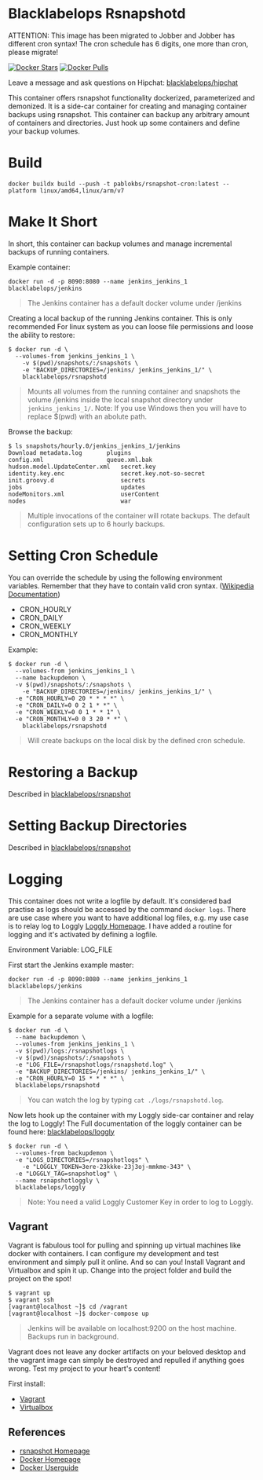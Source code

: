 # Blacklabelops Rsnapshotd

ATTENTION: This image has been migrated to Jobber and Jobber has different cron syntax! The cron schedule has 6 digits, one more than cron, please migrate!

[![Docker Stars](https://img.shields.io/docker/stars/blacklabelops/rsnapshotd.svg)](https://hub.docker.com/r/blacklabelops/rsnapshotd/) [![Docker Pulls](https://img.shields.io/docker/pulls/blacklabelops/rsnapshotd.svg)](https://hub.docker.com/r/blacklabelops/rsnapshotd/)

Leave a message and ask questions on Hipchat: [blacklabelops/hipchat](https://www.hipchat.com/geogBFvEM)

This container offers rsnapshot functionality dockerized, parameterized and demonized. It is a side-car container for creating and managing container backups using rsnapshot. This container can backup
any arbitrary amount of containers and directories. Just hook up some containers and define your
backup volumes.

# Build

`docker buildx build --push -t pablokbs/rsnapshot-cron:latest --platform linux/amd64,linux/arm/v7`

# Make It Short

In short, this container can backup volumes and manage incremental backups of running containers.

Example container:

~~~~
docker run -d -p 8090:8080 --name jenkins_jenkins_1 blacklabelops/jenkins
~~~~

> The Jenkins container has a default docker volume under /jenkins

Creating a local backup of the running Jenkins container. This is only recommended For
linux system as you can loose file permissions and loose the ability to restore:

~~~~
$ docker run -d \
  --volumes-from jenkins_jenkins_1 \
	-v $(pwd)/snapshots/:/snapshots \
	-e "BACKUP_DIRECTORIES=/jenkins/ jenkins_jenkins_1/" \
	blacklabelops/rsnapshotd
~~~~

> Mounts all volumes from the running container and snapshots the volume /jenkins inside the local
snapshot directory under `jenkins_jenkins_1/`. Note: If you use Windows then you will have to replace $(pwd)
with an abolute path.

Browse the backup:

~~~~
$ ls snapshots/hourly.0/jenkins_jenkins_1/jenkins
Download metadata.log		plugins
config.xml					queue.xml.bak
hudson.model.UpdateCenter.xml	secret.key
identity.key.enc				secret.key.not-so-secret
init.groovy.d					secrets
jobs							updates
nodeMonitors.xml				userContent
nodes							war
~~~~

> Multiple invocations of the container will rotate backups. The default configuration sets up to 6 hourly backups.

# Setting Cron Schedule

You can override the schedule by using the following environment variables. Remember that they
have to contain valid cron syntax. ([Wikipedia Documentation](https://en.wikipedia.org/wiki/Cron))

* CRON_HOURLY
* CRON_DAILY
* CRON_WEEKLY
* CRON_MONTHLY

Example:

~~~~
$ docker run -d \
  --volumes-from jenkins_jenkins_1 \
  --name backupdemon \
  -v $(pwd)/snapshots/:/snapshots \
	-e "BACKUP_DIRECTORIES=/jenkins/ jenkins_jenkins_1/" \
  -e "CRON_HOURLY=0 20 * * * *" \
  -e "CRON_DAILY=0 0 2 1 * *" \
  -e "CRON_WEEKLY=0 0 1 * * 1" \
  -e "CRON_MONTHLY=0 0 3 20 * *" \
	blacklabelops/rsnapshotd
~~~~

> Will create backups on the local disk by the defined cron schedule.

# Restoring a Backup

Described in [blacklabelops/rsnapshot](../README.md)

# Setting Backup Directories

Described in [blacklabelops/rsnapshot](../README.md)

# Logging

This container does not write a logfile by default. It's considered bad practise as logs
should be accessed by the command `docker logs`. There are use case where you want to
have additional log files, e.g. my use case is to relay log to Loggly [Loggly Homepage](https://www.loggly.com/).
I have added a routine for logging and it's activated by defining a logfile.

Environment Variable: LOG_FILE

First start the Jenkins example master:

~~~~
docker run -d -p 8090:8080 --name jenkins_jenkins_1 blacklabelops/jenkins
~~~~

> The Jenkins container has a default docker volume under /jenkins

Example for a separate volume with a logfile:

~~~~
$ docker run -d \
  --name backupdemon \
  --volumes-from jenkins_jenkins_1 \
  -v $(pwd)/logs:/rsnapshotlogs \
  -v $(pwd)/snapshots/:/snapshots \
  -e "LOG_FILE=/rsnapshotlogs/rsnapshotd.log" \
  -e "BACKUP_DIRECTORIES=/jenkins/ jenkins_jenkins_1/" \
  -e "CRON_HOURLY=0 15 * * * *" \
  blacklabelops/rsnapshotd
~~~~

> You can watch the log by typing `cat ./logs/rsnapshotd.log`.

Now lets hook up the container with my Loggly side-car container and relay the log to Loggly! The Full
documentation of the loggly container can be found here: [blacklabelops/loggly](https://github.com/blacklabelops/fluentd/tree/master/fluentd-loggly)

~~~~
$ docker run -d \
  --volumes-from backupdemon \
  -e "LOGS_DIRECTORIES=/rsnapshotlogs" \
	-e "LOGGLY_TOKEN=3ere-23kkke-23j3oj-mmkme-343" \
  -e "LOGGLY_TAG=snapshotlog" \
  --name rsnapshotloggly \
  blacklabelops/loggly
~~~~

> Note: You need a valid Loggly Customer Key in order to log to Loggly.

## Vagrant

Vagrant is fabulous tool for pulling and spinning up virtual machines like docker with containers. I can configure my development and test environment and simply pull it online. And so can you! Install Vagrant and Virtualbox and spin it up. Change into the project folder and build the project on the spot!

~~~~
$ vagrant up
$ vagrant ssh
[vagrant@localhost ~]$ cd /vagrant
[vagrant@localhost ~]$ docker-compose up
~~~~

> Jenkins will be available on localhost:9200 on the host machine. Backups run
in background.

Vagrant does not leave any docker artifacts on your beloved desktop and the vagrant image can simply be destroyed and repulled if anything goes wrong. Test my project to your heart's content!

First install:

* [Vagrant](https://www.vagrantup.com/)
* [Virtualbox](https://www.virtualbox.org/)

## References

* [rsnapshot Homepage](http://rsnapshot.org/)
* [Docker Homepage](https://www.docker.com/)
* [Docker Userguide](https://docs.docker.com/userguide/)

